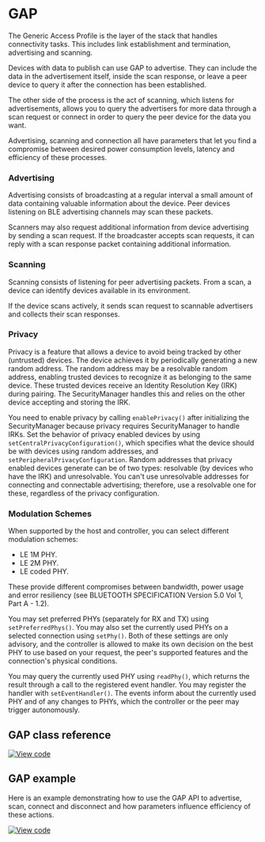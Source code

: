 # GAP

The Generic Access Profile is the layer of the stack that handles connectivity tasks. This includes link establishment and termination, advertising and scanning.

Devices with data to publish can use GAP to advertise. They can include the data in the advertisement itself, inside the scan response, or leave a peer device to query it after the connection has been established.

The other side of the process is the act of scanning, which listens for advertisements, allows you to query the advertisers for more data through a scan request or connect in order to query the peer device for the data you want.

Advertising, scanning and connection all have parameters that let you find a compromise between desired power consumption levels, latency and efficiency of these processes.

### Advertising

Advertising consists of broadcasting at a regular interval a small amount of data containing valuable information about the device. Peer devices listening on BLE advertising channels may scan these packets.

Scanners may also request additional information from device advertising by sending a scan request. If the broadcaster accepts scan requests, it can reply with a scan response packet containing additional information.

### Scanning

Scanning consists of listening for peer advertising packets. From a scan, a device can identify devices available in its environment.

If the device scans actively, it sends scan request to scannable advertisers and collects their scan responses.
 
### Privacy

Privacy is a feature that allows a device to avoid being tracked by other (untrusted) devices. The device achieves it by periodically generating a new random address. The random address may be a resolvable random address, enabling trusted devices to recognize it as belonging to the same device. These trusted devices receive an Identity Resolution Key (IRK) during pairing. The SecurityManager handles this and relies on the other device accepting and storing the IRK.

You need to enable privacy by calling `enablePrivacy()` after initializing the SecurityManager because privacy requires SecurityManager to handle IRKs. Set the behavior of privacy enabled devices by using `setCentralPrivacyConfiguration()`, which specifies what the device should be with devices using random addresses, and `setPeripheralPrivacyConfiguration`. Random addresses that privacy enabled devices generate can be of two types: resolvable (by devices who have the IRK) and unresolvable. You can't use unresolvable addresses for connecting and connectable advertising; therefore, use a resolvable one for these, regardless of the privacy configuration.

### Modulation Schemes
 
When supported by the host and controller, you can select different modulation schemes:

- LE 1M PHY.
- LE 2M PHY.
- LE coded PHY.
 
These provide different compromises between bandwidth, power usage and error resiliency (see BLUETOOTH SPECIFICATION Version 5.0 Vol 1, Part A - 1.2).
 
You may set preferred PHYs (separately for RX and TX) using `setPreferredPhys()`. You may also set the currently used PHYs on a selected connection using `setPhy()`. Both of these settings are only advisory, and the controller is allowed to make its own decision on the best PHY to use based on your request, the peer's supported features and the connection's physical conditions.
 
You may query the currently used PHY using `readPhy()`, which returns the result through a call to the registered event handler. You may register the handler with `setEventHandler()`. The events inform about the currently used PHY and of any changes to PHYs, which the controller or the peer may trigger autonomously.

## GAP class reference

[![View code](https://www.mbed.com/embed/?type=library)](http://os.mbed.com/docs/v5.9/mbed-os-api-doxy/class_gap.html)

## GAP example

Here is an example demonstrating how to use the GAP API to advertise, scan, connect and disconnect and how parameters influence efficiency of these actions.

[![View code](https://www.mbed.com/embed/?url=https://os.mbed.com/teams/mbed-os-examples/code/mbed-os-example-ble-GAP/)](https://os.mbed.com/teams/mbed-os-examples/code/mbed-os-example-ble-GAP/file/8539ba0984da/source/main.cpp)
